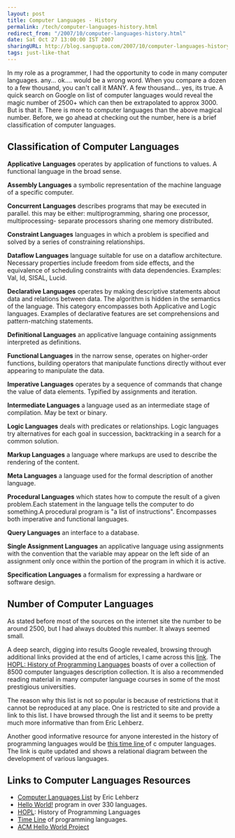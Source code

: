 ```yaml
---
layout: post
title: Computer Languages - History
permalink: /tech/computer-languages-history.html
redirect_from: "/2007/10/computer-languages-history.html"
date: Sat Oct 27 13:00:00 IST 2007
sharingURL: http://blog.sangupta.com/2007/10/computer-languages-history.html
tags: just-like-that
---
```


In my role as a programmer, I had the opportunity to code in many computer languages. 
any... ok.... would be a wrong word. When you compare a dozen to a few thousand, you 
can't call it MANY. A few thousand... yes, its true. A quick search on Google on list 
of computer languages would reveal the magic number of 2500+ which can then be extrapolated 
to approx 3000. But is that it. There is more to computer languages than the above magical 
number. Before, we go ahead at checking out the number, here is a brief classification 
of computer languages.

<!-- break here -->

Classification of Computer Languages
------------------------------------

**Applicative Languages** 
operates by application of functions to values. A functional language in the broad sense.

**Assembly Languages**
a symbolic representation of the machine language of a specific computer.

**Concurrent Languages**
describes programs that may be executed in parallel. this may be either: multiprogramming, sharing 
one processor, multiprocessing- separate processors sharing one memory distributed.

**Constraint Languages**
languages in which a problem is specified and solved by a series of constraining relationships.

**Dataflow Languages**
language suitable for use on a dataflow architecture. Necessary properties include freedom from 
side effects, and the equivalence of scheduling constraints with data dependencies. Examples: Val, Id, SISAL, Lucid.

**Declarative Languages**
operates by making descriptive statements about data and relations between data. The algorithm is 
hidden in the semantics of the language. This category encompasses both Applicative and Logic 
languages. Examples of declarative features are set comprehensions and pattern-matching statements.

**Definitional Languages**
an applicative language containing assignments interpreted as definitions.

**Functional Languages**
in the narrow sense, operates on higher-order functions, building operators that manipulate functions 
directly without ever appearing to manipulate the data.

**Imperative Languages**
operates by a sequence of commands that change the value of data elements. Typified by assignments 
and iteration.

**Intermediate Languages**
a language used as an intermediate stage of compilation. May be text or binary.

**Logic Languages**
deals with predicates or relationships. Logic languages try alternatives for each goal in 
succession, backtracking in a search for a common solution.

**Markup Languages**
a language where markups are used to describe the rendering of the content.

**Meta Languages**
a language used for the formal description of another language.

**Procedural Languages**
which states how to compute the result of a given problem.Each statement in the language 
tells the computer to do something.A procedural program is "a list of instructions". Encompasses 
both imperative and functional languages.

**Query Languages**
an interface to a database.

**Single Assignment Languages**
an applicative language using assignments with the convention that the variable may appear 
on the left side of an assignment only once within the portion of the program in which it 
is active.

**Specification Languages**
a formalism for expressing a hardware or software design.


Number of Computer Languages
----------------------------
As stated before most of the sources on the internet site the number to be around 2500, but I 
had always doubted this number. It always seemed small. 

A deep search, digging into results Google revealed, browsing through additional links provided 
at the end of articles, I came across this <a href="http://hopl.murdoch.edu.au/" title="HOPL: History of Programming Languages">link</a>. 
The     <a href="http://hopl.murdoch.edu.au/" title="HOPL: History of Programming Languages">HOPL: History of Programming Languages</a> boasts 
of over a collection of 8500 computer languages description collection. It is also a recommended reading material 
in many computer language courses in some of the most prestigious universities.

The reason why this list is not so popular is because of restrictions that it cannot be 
reproduced at any place. One is restricted to site and provide a link to this list. I have 
browsed through the list and it seems to be pretty much more informative than from 
Eric Lehberz.

Another good informative resource for anyone interested in the history of programming 
languages would be <a href="http://www.levenez.com/lang/history.html" title="Computer Languages History Timeline">this time line </a>of c
omputer languages. The link is quite updated and shows a relational diagram between the development 
of various languages.

Links to Computer Languages Resources
-------------------------------------

* <a href="http://www.hypernews.org/HyperNews/get/computing/lang-list.html" title="Computer Languages List by Eric Lehberz">Computer Languages List</a> by Eric Lehberz
* <a href="http://www.roesler-ac.de/wolfram/hello.htm" title="Hello World in 338 languages">Hello World!</a> program in over 330 languages.
* <a href="http://hopl.murdoch.edu.au/" title="HOPL: History of Programming Languages">HOPL</a>: History of Programming Languages
* <a href="http://www.levenez.com/lang/history.html" title="Computer Languages History Timeline">Time Line</a> of programming languages.
* <a href="http://www2.latech.edu/~acm/HelloWorld.shtml" title="ACM Hello World! Project">ACM Hello World Project</a>
